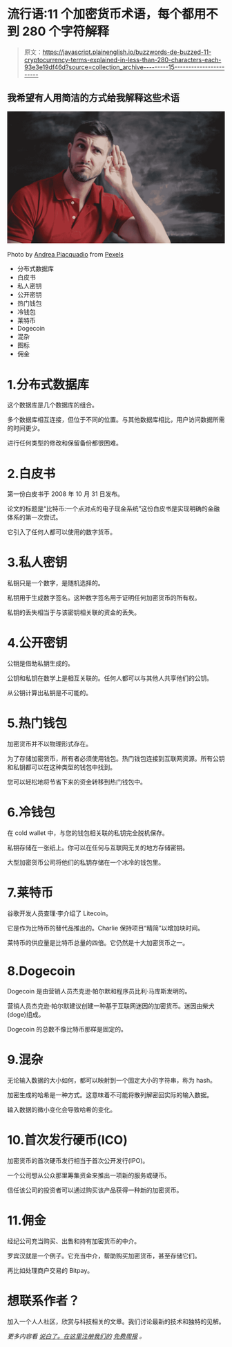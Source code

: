 # 流行语:11 个加密货币术语，每个都用不到 280 个字符解释

> 原文：<https://javascript.plainenglish.io/buzzwords-de-buzzed-11-cryptocurrency-terms-explained-in-less-than-280-characters-each-93e3e19df46d?source=collection_archive---------15----------------------->

## 我希望有人用简洁的方式给我解释这些术语

![](img/2d32207714c45664fbfce4fd63a9f3e3.png)

Photo by [Andrea Piacquadio](https://www.pexels.com/@olly?utm_content=attributionCopyText&utm_medium=referral&utm_source=pexels) from [Pexels](https://www.pexels.com/photo/man-in-red-polo-shirt-sitting-near-chalkboard-3779448/?utm_content=attributionCopyText&utm_medium=referral&utm_source=pexels)

*   分布式数据库
*   白皮书
*   私人密钥
*   公开密钥
*   热门钱包
*   冷钱包
*   莱特币
*   Dogecoin
*   混杂
*   图标
*   佣金

# 1.分布式数据库

这个数据库是几个数据库的组合。

多个数据库相互连接，但位于不同的位置。与其他数据库相比，用户访问数据所需的时间更少。

进行任何类型的修改和保留备份都很困难。

# 2.白皮书

第一份白皮书于 2008 年 10 月 31 日发布。

论文的标题是“比特币:一个点对点的电子现金系统”这份白皮书是实现明确的金融体系的第一次尝试。

它引入了任何人都可以使用的数字货币。

# 3.私人密钥

私钥只是一个数字，是随机选择的。

私钥用于生成数字签名。这种数字签名用于证明任何加密货币的所有权。

私钥的丢失相当于与该密钥相关联的资金的丢失。

# 4.公开密钥

公钥是借助私钥生成的。

公钥和私钥在数学上是相互关联的。任何人都可以与其他人共享他们的公钥。

从公钥计算出私钥是不可能的。

# 5.热门钱包

加密货币并不以物理形式存在。

为了存储加密货币，所有者必须使用钱包。热门钱包连接到互联网资源。所有公钥和私钥都可以在这种类型的钱包中找到。

您可以轻松地将节省下来的资金转移到热门钱包中。

# 6.冷钱包

在 cold wallet 中，与您的钱包相关联的私钥完全脱机保存。

私钥存储在一张纸上。你可以在任何与互联网无关的地方存储密钥。

大型加密货币公司将他们的私钥存储在一个冰冷的钱包里。

# 7.莱特币

谷歌开发人员查理·李介绍了 Litecoin。

它是作为比特币的替代品推出的。Charlie 保持项目“精简”以增加块时间。

莱特币的供应量是比特币总量的四倍。它仍然是十大加密货币之一。

# 8.Dogecoin

Dogecoin 是由营销人员杰克逊·帕尔默和程序员比利·马库斯发明的。

营销人员杰克逊·帕尔默建议创建一种基于互联网迷因的加密货币。迷因由柴犬(doge)组成。

Dogecoin 的总数不像比特币那样是固定的。

# 9.混杂

无论输入数据的大小如何，都可以映射到一个固定大小的字符串，称为 hash。

加密生成的哈希是一种方式。这意味着不可能将散列解密回实际的输入数据。

输入数据的微小变化会导致哈希的变化。

# 10.首次发行硬币(ICO)

加密货币的首次硬币发行相当于首次公开发行(IPO)。

一个公司想从公众那里筹集资金来推出一项新的服务或硬币。

信任该公司的投资者可以通过购买该产品获得一种新的加密货币。

# 11.佣金

经纪公司充当购买、出售和持有加密货币的中介。

罗宾汉就是一个例子。它充当中介，帮助购买加密货币，甚至存储它们。

再比如处理商户交易的 Bitpay。

# 想联系作者？

加入一个人人社区，欣赏与科技相关的文章。我们讨论最新的技术和独特的见解。

*更多内容看* [*说白了。在这里注册我们的*](http://plainenglish.io/) [*免费周报*](http://newsletter.plainenglish.io/) *。*
